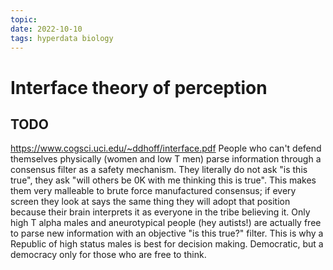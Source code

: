 ```yaml
---
topic:
date: 2022-10-10
tags: hyperdata biology
---
```

# Interface theory of perception

## TODO

https://www.cogsci.uci.edu/~ddhoff/interface.pdf
People who can't defend
themselves physically (women and
low T men) parse information
through a consensus filter as a
safety mechanism. They literally do
not ask "is this true", they ask "will others be 0K
with me thinking this is true". This makes them very
malleable to brute force manufactured consensus; if
every screen they look at says the same thing they
will adopt that position because their brain
interprets it as everyone in the tribe believing it.
Only high T alpha males and aneurotypical people
(hey autists!) are actually free to parse new
information with an objective "is this true?" filter.
This is why a Republic of high status males is best
for decision making. Democratic, but a democracy
only for those who are free to think.